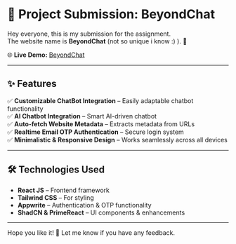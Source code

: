 # 📌 Project Submission: BeyondChat

Hey everyone, this is my submission for the assignment.  
The website name is **BeyondChat** (not so unique i know :) ). 🚀

🌐 **Live Demo:** [BeyondChat](https://beyondchat-assignment-armaan.vercel.app/)

---

## ✨ Features

✅ **Customizable ChatBot Integration** – Easily adaptable chatbot functionality  
✅ **AI Chatbot Integration** – Smart AI-driven chatbot  
✅ **Auto-fetch Website Metadata** – Extracts metadata from URLs  
✅ **Realtime Email OTP Authentication** – Secure login system  
✅ **Minimalistic & Responsive Design** – Works seamlessly across all devices

---

## 🛠️ Technologies Used

- **React JS** – Frontend framework
- **Tailwind CSS** – For styling
- **Appwrite** – Authentication & OTP functionality
- **ShadCN & PrimeReact** – UI components & enhancements

---

Hope you like it! 🎉 Let me know if you have any feedback.
